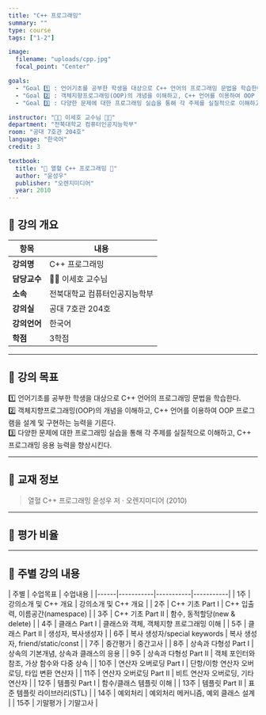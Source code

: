 ```yaml
---
title: "C++ 프로그래밍"
summary: ""
type: course
tags: ["1-2"]

image:
  filename: "uploads/cpp.jpg"
  focal_point: "Center"

goals:
  - "Goal 1️⃣ : 언어기초를 공부한 학생을 대상으로 C++ 언어의 프로그래밍 문법을 학습한다."
  - "Goal 2️⃣ : 객체지향프로그래밍(OOP)의 개념을 이해하고, C++ 언어를 이용하여 OOP 프로그램을 설계 및 구현하는 능력을 기른다."
  - "Goal 3️⃣ : 다양한 문제에 대한 프로그래밍 실습을 통해 각 주제를 실질적으로 이해하고, C++ 프로그래밍 응용 능력을 향상시킨다."

instructor: "🧑‍🏫 이세호 교수님 🧑‍🏫"
department: "전북대학교 컴퓨터인공지능학부"
room: "공대 7호관 204호"
language: "한국어"
credit: 3

textbook:
  title: "📖 열혈 C++ 프로그래밍 📖"
  author: "윤성우"
  publisher: "오렌지미디어"
  year: 2010
---
```


## 📘 강의 개요

| 항목 | 내용 |
|------|------|
| **강의명** | C++ 프로그래밍 |
| **담당교수** | 🧑‍🏫 이세호 교수님 |
| **소속** | 전북대학교 컴퓨터인공지능학부 |
| **강의실** | 공대 7호관 204호 |
| **강의언어** | 한국어 |
| **학점** | 3학점 |

---

## 🎯 강의 목표

1️⃣ 언어기초를 공부한 학생을 대상으로 C++ 언어의 프로그래밍 문법을 학습한다.  
2️⃣ 객체지향프로그래밍(OOP)의 개념을 이해하고, C++ 언어를 이용하여 OOP 프로그램을 설계 및 구현하는 능력을 기른다.  
3️⃣ 다양한 문제에 대한 프로그래밍 실습을 통해 각 주제를 실질적으로 이해하고, C++ 프로그래밍 응용 능력을 향상시킨다.

---

## 📖 교재 정보

> 열혈 C++ 프로그래밍
> 윤성우 저 · 오렌지미디어 (2010)

---

## 🧮 평가 비율

<canvas id="evaluationChart" width="400" height="400"></canvas>

<script src="https://cdn.jsdelivr.net/npm/chart.js"></script>
<script>
const ctx = document.getElementById('evaluationChart');
new Chart(ctx, {
  type: 'pie',
  data: {
    labels: ['중간고사', '기말고사', '과제', '출석'],
    datasets: [{
      data: [40, 40, 10, 10],
      backgroundColor: ['#ff9aa2', '#9ad0f5', '#b5ead7', '#ffdac1'],
      borderColor: '#222',
      borderWidth: 2
    }]
  },
  options: {
    plugins: {
      legend: {
        position: 'bottom',
        labels: { color: '#ddd', font: { size: 14 } }
      }
    }
  }
});
</script>

---

## 📆 주별 강의 내용

| 주별 | 수업목표 | 수업내용 |
|------|-----------|-----------|-----------|
| 1주 | 강의소개 및 C++ 개요 | 강의소개 및 C++ 개요 |
| 2주 | C++ 기초 Part I | C++ 입출력, 이름공간(namespace) |
| 3주 | C++ 기초 Part II | 함수, 동적할당(new & delete) |
| 4주 | 클래스 Part I | 클래스와 객체, 객체지향 프로그래밍 이해 |
| 5주 | 클래스 Part II | 생성자, 복사생성자 |
| 6주 | 복사 생성자/special keywords | 복사 생성자, friend/static/const |
| 7주 | 중간평가 | 중간고사 |
| 8주 | 상속과 다형성 Part I | 상속의 기본개념, 상속과 클래스의 응용 |
| 9주 | 상속과 다형성 Part II | 객체 포인터와 참조, 가상 함수와 다중 상속 |
| 10주 | 연산자 오버로딩 Part I | 단항/이항 연산자 오버로딩, 타입 변환 연산자 |
| 11주 | 연산자 오버로딩 Part II | 비트 연산자 오버로딩, 기타 연산자 |
| 12주 | 템플릿 Part I | 함수/클래스 템플릿 이해 |
| 13주 | 템플릿 Part II | 표준 템플릿 라이브러리(STL) |
| 14주 | 예외처리 | 예외처리 메커니즘, 예외 클래스 설계 |
| 15주 | 기말평가 | 기말고사 |